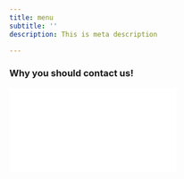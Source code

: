 ```yaml
---
title: menu
subtitle: ''
description: This is meta description

---
```

### Why you should contact us!
<embed src="/images/menu_mosso__3_.pdf" type="application/pdf"> 